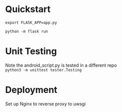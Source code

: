 # Quickstart

`export FLASK_APP=app.py`

`python -m flask run`


# Unit Testing

Note the android_script.py is tested in a different repo  
`python3 -m unittest tester.Testing`

# Deployment

Set up Nginx to reverse proxy to uwsgi

